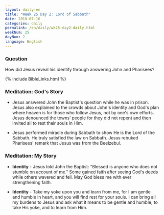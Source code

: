```yaml
---
layout: daily-en
title: "Week 25 Day 2: Lord of Sabbath"
date: 2018-07-10 
categories: daily
permalink: /en/daily/wk25-day2-daily.html
weekNum: 25
dayNum: 2
language: English
---
```


### Question     
How did Jesus reveal his identify through answering John and Pharisees?

{% include BibleLinks.html %} 

### Meditation: God's Story   
+ Jesus answered John the Baptist's question while he was in prison. Jesus also explained to the crowds about John's identity and God's plan where heaven is for those who follow Jesus, not by one's own efforts. Jesus denounced the towns' people for they did not repent and then invited all to rest their souls in Him. 

+ Jesus performed miracle during Sabbath to show He is the Lord of the Sabbath. He truly satisfied the law on Sabbath. Jesus rebuked Pharisees' remark that Jesus was from the Beelzebul. 

### Meditation: My Story   
+ **Identity** - Jesus told John the Baptist: "Blessed is anyone who does not stumble on account of me." Some gained faith after seeing God's deeds while others wavered and fell. May God bless me with ever strengthening faith. 

+ **Identity** - Take my yoke upon you and learn from me, for I am gentle and humble in heart, and you will find rest for your souls. I can bring all my burdens to Jesus and ask what it means to be gentle and humble, to take His yoke, and to learn from Him. 
